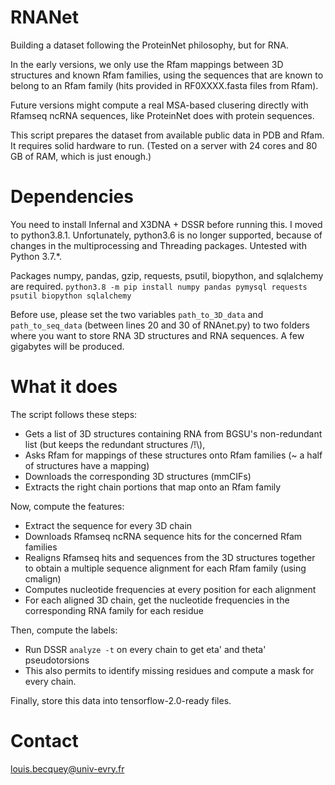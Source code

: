# RNANet
Building a dataset following the ProteinNet philosophy, but for RNA.

In the early versions, we only use the Rfam mappings between 3D structures and known Rfam families, using the sequences that are known to belong to an Rfam family (hits provided in RF0XXXX.fasta files from Rfam).

Future versions might compute a real MSA-based clusering directly with Rfamseq ncRNA sequences, like ProteinNet does with protein sequences.

This script prepares the dataset from available public data in PDB and Rfam.
It requires solid hardware to run. (Tested on a server with 24 cores and 80 GB of RAM, which is just enough.)

# Dependencies
You need to install Infernal and X3DNA + DSSR before running this.
I moved to python3.8.1. Unfortunately, python3.6 is no longer supported, because of changes in the multiprocessing and Threading packages. Untested with Python 3.7.*.

Packages numpy, pandas, gzip, requests, psutil, biopython, and sqlalchemy are required.
`python3.8 -m pip install numpy pandas pymysql requests psutil biopython sqlalchemy`

Before use, please set the two variables `path_to_3D_data` and `path_to_seq_data` (between lines 20 and 30 of RNAnet.py) to two folders where you want to store RNA 3D structures and RNA sequences. A few gigabytes will be produced.

# What it does
The script follows these steps:
* Gets a list of 3D structures containing RNA from BGSU's non-redundant list (but keeps the redundant structures /!\\),
* Asks Rfam for mappings of these structures onto Rfam families (~ a half of structures have a mapping)
* Downloads the corresponding 3D structures (mmCIFs)
* Extracts the right chain portions that map onto an Rfam family

Now, compute the features:

* Extract the sequence for every 3D chain
* Downloads Rfamseq ncRNA sequence hits for the concerned Rfam families
* Realigns Rfamseq hits and sequences from the 3D structures together to obtain a multiple sequence alignment for each Rfam family (using cmalign)
* Computes nucleotide frequencies at every position for each alignment
* For each aligned 3D chain, get the nucleotide frequencies in the corresponding RNA family for each residue

Then, compute the labels:

* Run DSSR `analyze -t` on every chain to get eta' and theta' pseudotorsions
* This also permits to identify missing residues and compute a mask for every chain.

Finally, store this data into tensorflow-2.0-ready files.

# Contact
louis.becquey@univ-evry.fr
